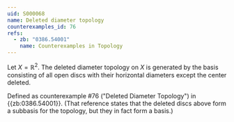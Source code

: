 ```yaml
---
uid: S000068
name: Deleted diameter topology
counterexamples_id: 76
refs:
  - zb: "0386.54001"
    name: Counterexamples in Topology
---
```

Let $X = \mathbb{R}^2$. The deleted diameter topology on $X$ is generated by the basis consisting of all open discs with their horizontal diameters except the center deleted.

Defined as counterexample #76 ("Deleted Diameter Topology")
in {{zb:0386.54001}}.
(That reference states that the deleted discs above form a subbasis for the topology, but they in fact form a basis.)
